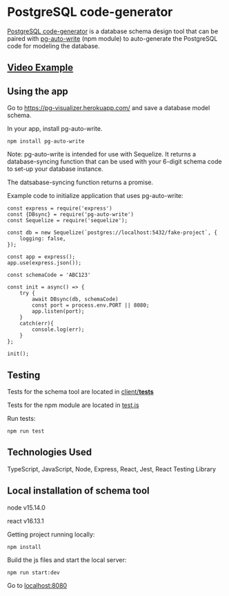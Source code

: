 # PostgreSQL code-generator

[PostgreSQL code-generator](https://github.com/jpcook72/PostgreSQL-code-generator) is a database schema design tool that can be paired with [pg-auto-write](https://github.com/jpcook72/pg-auto-write) (npm module) to auto-generate the PostgreSQL code for modeling the database.

## [Video Example](https://www.youtube.com/watch?v=r2XFSdZUbB4&feature=youtu.be)

## Using the app

Go to https://pg-visualizer.herokuapp.com/ and save a database model schema.

In your app, install pg-auto-write.
```
npm install pg-auto-write
```

Note: pg-auto-write is intended for use with Sequelize. It returns a database-syncing function that can be used with your 6-digit schema code to set-up your database instance.

The datsabase-syncing function returns a promise.

Example code to initialize application that uses pg-auto-write:
```
const express = require('express')
const {DBsync} = require('pg-auto-write')
const Sequelize = require('sequelize');

const db = new Sequelize(`postgres://localhost:5432/fake-project`, {
    logging: false,
});

const app = express();
app.use(express.json());

const schemaCode = 'ABC123'

const init = async() => {
    try {
        await DBsync(db, schemaCode)
        const port = process.env.PORT || 8080;
        app.listen(port);
    }
    catch(err){
        console.log(err);
    }
};

init();
```

## Testing

Tests for the schema tool are located in [client/__tests__](https://github.com/jpcook72/PostgreSQL-code-generator/tree/master/client/__tests__)

Tests for the npm module are located in [test.js](https://github.com/jpcook72/pg-auto-write/blob/master/test.js)

Run tests:
```
npm run test
```

## Technologies Used

TypeScript, JavaScript, Node, Express, React, Jest, React Testing Library

## Local installation of schema tool

node v15.14.0

react v16.13.1

Getting project running locally:

```
npm install
```

Build the js files and start the local server:

```
npm run start:dev
```

Go to [localhost:8080](http://localhost:8080)
